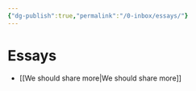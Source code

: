 ```yaml
---
{"dg-publish":true,"permalink":"/0-inbox/essays/"}
---
```

# Essays
- [[We should share more|We should share more]]
